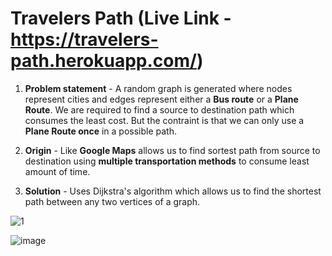 # Travelers Path **(Live Link - https://travelers-path.herokuapp.com/)**

1) **Problem statement** - A random graph is generated where nodes represent cities and edges represent either a **Bus route** or a **Plane Route**.
  We are required to find a source to destination path which consumes the least cost.
  But the contraint is that we can only use a **Plane Route once** in a possible path.
  
2) **Origin** - Like **Google Maps** allows us to find sortest path from source to destination using **multiple transportation methods** to consume least amount of time.

3) **Solution** - Uses Dijkstra's algorithm which allows us to find the shortest path between any two vertices of a graph.


![1](https://user-images.githubusercontent.com/66181614/187084681-419377cf-2e0c-4dae-a6f0-be1ce30343d9.PNG)

![image](https://user-images.githubusercontent.com/66181614/187084661-41b70928-247f-41f8-b58a-f2eccb4bdc64.png)

